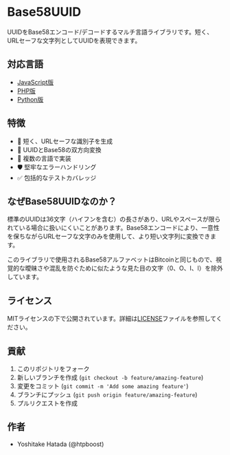 # Base58UUID

UUIDをBase58エンコード/デコードするマルチ言語ライブラリです。短く、URLセーフな文字列としてUUIDを表現できます。

## 対応言語

- [JavaScript版](javascript/README.md)
- [PHP版](php/README.md)
- [Python版](python/README.md)

## 特徴

- 🚀 短く、URLセーフな識別子を生成
- 🔄 UUIDとBase58の双方向変換
- 💪 複数の言語で実装
- 🛡️ 堅牢なエラーハンドリング
- ✅ 包括的なテストカバレッジ

## なぜBase58UUIDなのか？

標準のUUIDは36文字（ハイフンを含む）の長さがあり、URLやスペースが限られている場合に扱いにくいことがあります。Base58エンコードにより、一意性を保ちながらURLセーフな文字のみを使用して、より短い文字列に変換できます。

このライブラリで使用されるBase58アルファベットはBitcoinと同じもので、視覚的な曖昧さや混乱を防ぐために似たような見た目の文字（0、O、I、l）を除外しています。

## ライセンス

MITライセンスの下で公開されています。詳細は[LICENSE](LICENSE)ファイルを参照してください。

## 貢献

1. このリポジトリをフォーク
2. 新しいブランチを作成 (`git checkout -b feature/amazing-feature`)
3. 変更をコミット (`git commit -m 'Add some amazing feature'`)
4. ブランチにプッシュ (`git push origin feature/amazing-feature`)
5. プルリクエストを作成

## 作者

- Yoshitake Hatada (@htpboost) 